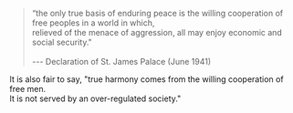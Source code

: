 > “the only true basis of enduring peace is the willing cooperation of free peoples in a world in which, <br>
> relieved of the menace of aggression, all may enjoy economic and social security."<br>
><br>
>                                     --- Declaration of St. James Palace (June 1941)

It is also fair to say, "true harmony comes from the willing cooperation of free men. <br>
It is not served by an over-regulated society."
